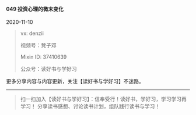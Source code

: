 #### 049 投资心理的微末变化

2020-11-10

> vx: denzii
>
> 视频号：凳子邓
>
> Mixin ID: 37410639
>
> 公众号：读好书与学好习











更多分享内容与内容更新，关注【读好书与学好习】不迷路。

------

> 扫一扫加入【读好书与学好习】：信奉受行！读好书，学好习，学习学习再学习！ 分享读书感想、讨论读书计划，组队践行读书与学习！


